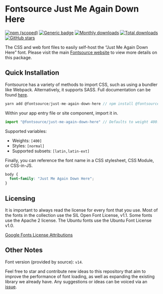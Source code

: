 # Fontsource Just Me Again Down Here

[![npm (scoped)](https://img.shields.io/npm/v/@fontsource/just-me-again-down-here?color=brightgreen)](https://www.npmjs.com/package/@fontsource/just-me-again-down-here) [![Generic badge](https://img.shields.io/badge/fontsource-passing-brightgreen)](https://github.com/fontsource/fontsource) [![Monthly downloads](https://badgen.net/npm/dm/@fontsource/just-me-again-down-here)](https://github.com/fontsource/fontsource) [![Total downloads](https://badgen.net/npm/dt/@fontsource/just-me-again-down-here)](https://github.com/fontsource/fontsource) [![GitHub stars](https://img.shields.io/github/stars/fontsource/fontsource.svg?style=social&label=Star)](https://github.com/fontsource/fontsource/stargazers)

The CSS and web font files to easily self-host the “Just Me Again Down Here” font. Please visit the main [Fontsource website](https://fontsource.org/fonts/just-me-again-down-here) to view more details on this package.

## Quick Installation

Fontsource has a variety of methods to import CSS, such as using a bundler like Webpack. Alternatively, it supports SASS. Full documentation can be found [here](https://fontsource.org/docs/introduction).

```javascript
yarn add @fontsource/just-me-again-down-here // npm install @fontsource/just-me-again-down-here
```

Within your app entry file or site component, import it in.

```javascript
import "@fontsource/just-me-again-down-here" // Defaults to weight 400.
```

Supported variables:

- Weights: `[400]`
- Styles: `[normal]`
- Supported subsets: `[latin,latin-ext]`

Finally, you can reference the font name in a CSS stylesheet, CSS Module, or CSS-in-JS.

```css
body {
  font-family: "Just Me Again Down Here";
}
```

## Licensing

It is important to always read the license for every font that you use.
Most of the fonts in the collection use the SIL Open Font License, v1.1. Some fonts use the Apache 2 license. The Ubuntu fonts use the Ubuntu Font License v1.0.

[Google Fonts License Attributions](https://fonts.google.com/attribution)

## Other Notes

Font version (provided by source): `v14`.

Feel free to star and contribute new ideas to this repository that aim to improve the performance of font loading, as well as expanding the existing library we already have. Any suggestions or ideas can be voiced via an [issue](https://github.com/fontsource/fontsource/issues).

